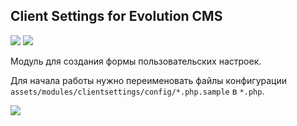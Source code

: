 ## Client Settings for Evolution CMS

<img src="https://img.shields.io/badge/PHP-%3E=5.6-green.svg?php=5.6"> <img src="https://img.shields.io/badge/EVO-%3E1.4.0RC-blue.svg">

Модуль для создания формы пользовательских настроек.

Для начала работы нужно переименовать файлы конфигурации `assets/modules/clientsettings/config/*.php.sample` в `*.php`.

<img src="https://monosnap.com/file/yCajIZTcbBAawiI582hhO4TkYjMqWC.png">
